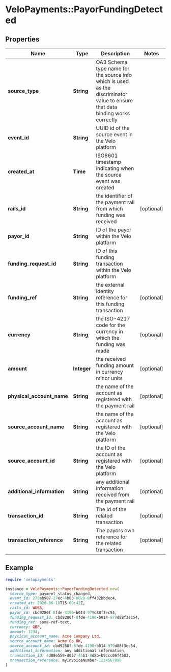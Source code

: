 # VeloPayments::PayorFundingDetected

## Properties

| Name | Type | Description | Notes |
| ---- | ---- | ----------- | ----- |
| **source_type** | **String** | OA3 Schema type name for the source info which is used as the discriminator value to ensure that data binding works correctly |  |
| **event_id** | **String** | UUID id of the source event in the Velo platform |  |
| **created_at** | **Time** | ISO8601 timestamp indicating when the source event was created |  |
| **rails_id** | **String** | the identifier of the payment rail from which funding was received | [optional] |
| **payor_id** | **String** | ID of the payor within the Velo platform |  |
| **funding_request_id** | **String** | ID of this funding transaction within the Velo platform |  |
| **funding_ref** | **String** | the external identity reference for this funding transaction | [optional] |
| **currency** | **String** | the ISO-4217 code for the currency in which the funding was made | [optional] |
| **amount** | **Integer** | the received funding amount in currency minor units | [optional] |
| **physical_account_name** | **String** | the name of the account as registered with the payment rail | [optional] |
| **source_account_name** | **String** | the name of the account as registered with the Velo platform | [optional] |
| **source_account_id** | **String** | the ID of the account as registered with the Velo platform | [optional] |
| **additional_information** | **String** | any additional information received from the payment rail | [optional] |
| **transaction_id** | **String** | The Id of the related transaction | [optional] |
| **transaction_reference** | **String** | The payors own reference for the related transaction | [optional] |

## Example

```ruby
require 'velopayments'

instance = VeloPayments::PayorFundingDetected.new(
  source_type: payment_status_changed,
  event_id: 270ab907-27ec-4b83-8028-0ff432bbdec4,
  created_at: 2020-06-18T15:09:42Z,
  rails_id: WUBS,
  payor_id: cbd9280f-8fde-4190-b014-979d88f3ec54,
  funding_request_id: cbd9280f-8fde-4190-b014-979d88f3ec54,
  funding_ref: some-ref-text,
  currency: GBP,
  amount: 1234,
  physical_account_name: Acme Company Ltd,
  source_account_name: Acme Co UK,
  source_account_id: cbd9280f-8fde-4190-b014-979d88f3ec54,
  additional_information: any additional information,
  transaction_id: 4d88e559-d057-45b1-8d8b-b9ccc06f4503,
  transaction_reference: myInvoiceNumber-1234567890
)
```

